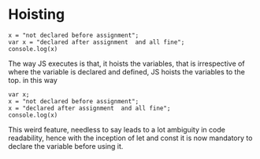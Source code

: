 # Hoisting 

```
x = "not declared before assignment"; 
var x = "declared after assignment  and all fine"; 
console.log(x)
```  
The way JS executes is that, it hoists the variables, that is irrespective of where the variable is declared and defined, JS hoists the variables to the top.  in this way 

``` 
var x;
x = "not declared before assignment"; 
x = "declared after assignment  and all fine"; 
console.log(x)
```  
This weird feature, needless to say leads to a lot ambiguity in code readability, hence with the inception of let and const it is now mandatory to declare the variable before using it. 